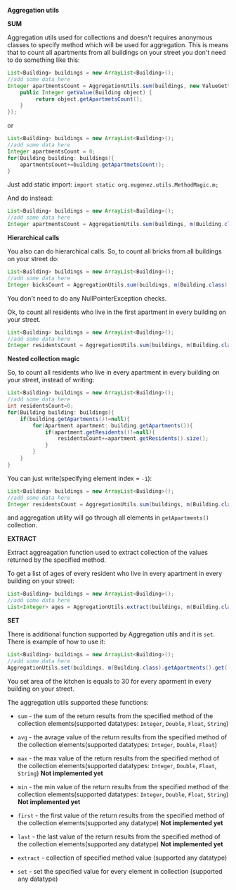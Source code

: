 **Aggregation utils**


**SUM**

Aggregation utils used for collections and doesn't requires anonymous classes to specify method which will be used for aggregation.
This is means that to count all apartments from all buildings on your street you don't need to do something like this:

```java
List<Building> buildings = new ArrayList<Building>();
//add some data here
Integer apartmentsCount = AggregationUtils.sum(buildings, new ValueGetter<Building, Integer>() {
    public Integer getValue(Building object) {
         return object.getApartmetsCount();
    }
});
````

or

```java
List<Building> buildings = new ArrayList<Building>();
//add some data here
Integer apartmentsCount = 0;
for(Building building: buildings){
    apartmentsCount+=building.getApartmetsCount();
}
````
Just add static import: `import static org.eugenez.utils.MethodMagic.m;`

And do instead:

```java
List<Building> buildings = new ArrayList<Building>();
//add some data here
Integer apartmentsCount = AggregationUtils.sum(buildings, m(Building.class).getApartmetsCount());
````

**Hierarchical calls**

You also can do hierarchical calls. So, to count all bricks from all buildings on your street do:

```java
List<Building> buildings = new ArrayList<Building>();
//add some data here
Integer bicksCount = AggregationUtils.sum(buildings, m(Building.class).getBuildingFrame().getBricks().size()));
````

You don't need to do any NullPointerException checks.

Ok, to count all residents who live in the first apartment in every building on your street.

```java
List<Building> buildings = new ArrayList<Building>();
//add some data here
Integer residentsCount = AggregationUtils.sum(buildings, m(Building.class).getApartments().get(0).getResidents().size());
````

**Nested collection magic**

So, to count all residents who live in every apartment in every building on your street, instead of writing:

```java
List<Building> buildings = new ArrayList<Building>();
//add some data here
int residentsCount=0;
for(Building building: buildings){
    if(building.getApartments()!=null){
        for(Apartment apartment: building.getApartments()){
            if(apartment.getResidents()!=null){
                residentsCount+=apartment.getResidents().size();
            }
        }
    }
}
````

You can just write(specifying element index = `-1`):

```java
List<Building> buildings = new ArrayList<Building>();
//add some data here
Integer residentsCount = AggregationUtils.sum(buildings, m(Building.class).getApartments().get(-1).getResidents().size());
````

and aggregation utility will go through all elements in `getApartments()` collection.


**EXTRACT**

Extract aggreagation function used to extract collection of the values returned by the specified method.

To get a list of ages of every resident who live in every apartment in every building on your street:

```java
List<Building> buildings = new ArrayList<Building>();
//add some data here
List<Integer> ages = AggregationUtils.extract(buildings, m(Building.class).getApartments().get(-1).getResidents().get(-1).getAge());
````


**SET**

There is additional function supported by Aggregation utils and it is `set`. There is example of how to use it:

```java
List<Building> buildings = new ArrayList<Building>();
//add some data here
AggregationUtils.set(buildings, m(Building.class).getApartments().get(-1).getKithcen().setArea(30));
````

You set area of the kitchen is equals to 30 for every aparment in every building on your street.

The aggregation utils supported these functions:

- `sum` - the sum of the return results from the specified method of the collection elements(supported datatypes: `Integer`, `Double`, `Float`, `String`)
- `avg` - the avrage value of the return results from the specified method of the collection elements(supported datatypes: `Integer`, `Double`, `Float`)
- `max` - the max value of the return results from the specified method of the collection elements(supported datatypes: `Integer`, `Double`, `Float`, `String`) **Not implemented yet**
- `min` - the min value of the return results from the specified method of the collection elements(supported datatypes: `Integer`, `Double`, `Float`, `String`) **Not implemented yet**
- `first` - the first value of the return results from the specified method of the collection elements(supported any datatype) **Not implemented yet**
- `last` - the last value of the return results from the specified method of the collection elements(supported any datatype) **Not implemented yet**

- `extract` - collection of specified method value (supported any datatype)

- `set` - set the specified value for every element in collection (supported any datatype)